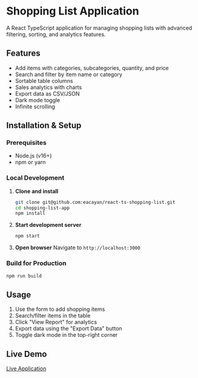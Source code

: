 # Shopping List Application

A React TypeScript application for managing shopping lists with advanced filtering, sorting, and analytics features.

## Features

- Add items with categories, subcategories, quantity, and price
- Search and filter by item name or category
- Sortable table columns
- Sales analytics with charts
- Export data as CSV/JSON
- Dark mode toggle
- Infinite scrolling

## Installation & Setup

### Prerequisites

- Node.js (v16+)
- npm or yarn

### Local Development

1. **Clone and install**

   ```bash
   git clone git@github.com:eacayan/react-ts-shopping-list.git
   cd shopping-list-app
   npm install
   ```

2. **Start development server**

   ```bash
   npm start
   ```

3. **Open browser**
   Navigate to `http://localhost:3000`

### Build for Production

```bash
npm run build
```

## Usage

1. Use the form to add shopping items
2. Search/filter items in the table
3. Click "View Report" for analytics
4. Export data using the "Export Data" button
5. Toggle dark mode in the top-right corner

## Live Demo

[Live Application](https://react-ts-shopping-list.netlify.app/)
